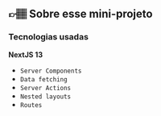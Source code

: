 ## 👉🏽 Sobre esse mini-projeto
### Tecnologias usadas
**NextJS 13**

- `Server Components`
- `Data fetching`
- `Server Actions`
- `Nested layouts`
- `Routes`